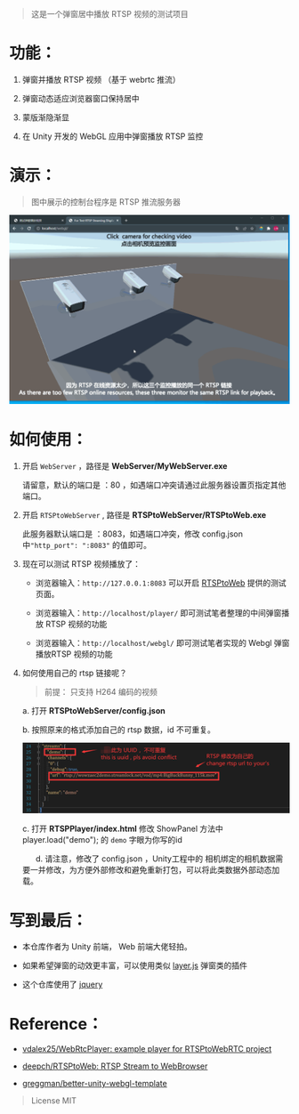 > 这是一个弹窗居中播放 RTSP 视频的测试项目

# 功能：

1. 弹窗并播放 RTSP 视频 （基于 webrtc 推流）

2. 弹窗动态适应浏览器窗口保持居中

3. 蒙版渐隐渐显

4. 在 Unity 开发的 WebGL 应用中弹窗播放 RTSP 监控

# 演示：

> 图中展示的控制台程序是 RTSP 推流服务器

![](./Doc/rtspplayer.gif)

# 如何使用：

1. 开启 ``WebServer`` ，路径是 **WebServer/MyWebServer.exe**
   
   请留意，默认的端口是 ：80 ，如遇端口冲突请通过此服务器设置页指定其他端口。

2. 开启 ``RTSPtoWebServer`` , 路径是 **RTSPtoWebServer/RTSPtoWeb.exe**
   
   此服务器默认端口是 ：8083，如遇端口冲突，修改 config.json 中``"http_port": ":8083"`` 的值即可。

3. 现在可以测试 RTSP 视频播放了：
   
   * 浏览器输入：``http://127.0.0.1:8083`` 可以开启 [RTSPtoWeb](https://github.com/deepch/RTSPtoWeb) 提供的测试页面。
   
   * 浏览器输入：`http://localhost/player/` 即可测试笔者整理的中间弹窗播放 RTSP 视频的功能
   
   * 浏览器输入：`http://localhost/webgl/` 即可测试笔者实现的 Webgl 弹窗播放RTSP 视频的功能

4. 如何使用自己的 rtsp 链接呢？
   
   > 前提： 只支持 H264 编码的视频
   
   a. 打开 **RTSPtoWebServer/config.json** 
   
   b. 按照原来的格式添加自己的 rtsp 数据，id 不可重复。
   
   ![](./doc/config.png)
   
   c. 打开 **RTSPPlayer/index.html** 修改 ShowPanel 方法中 player.load("demo");  的 ``demo`` 字眼为你写的id 
   
         d. 请注意，修改了 config.json ，Unity工程中的 相机绑定的相机数据需要一并修改，为方便外部修改和避免重新打包，可以将此类数据外部动态加载。

# 写到最后：

* 本仓库作者为 Unity 前端， Web 前端大佬轻拍。

* 如果希望弹窗的动效更丰富，可以使用类似 [layer.js](http://www.h-ui.net/lib/layer.js.shtml) 弹窗类的插件

* 这个仓库使用了 [jquery](https://github.com/jquery/jquery)

# Reference：

* [vdalex25/WebRtcPlayer: example player for RTSPtoWebRTC project ](https://github.com/vdalex25/WebRtcPlayer)

* [deepch/RTSPtoWeb: RTSP Stream to WebBrowser](https://github.com/deepch/RTSPtoWeb)

* [greggman/better-unity-webgl-template](https://github.com/greggman/better-unity-webgl-template/)

> License MIT 
